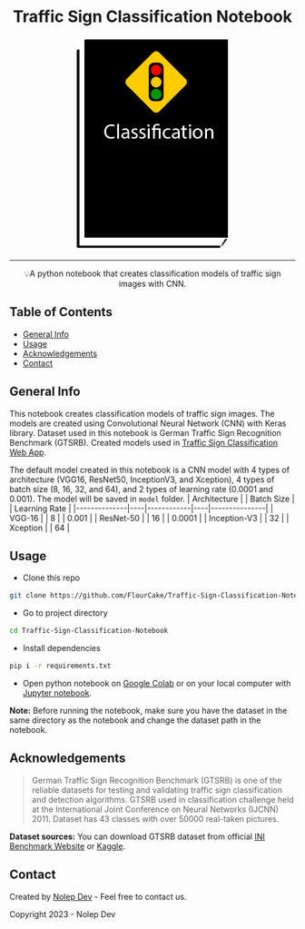 
<h1 align="center">Traffic Sign Classification Notebook</h1>

<p align="center">
  <img src=".\headline.png">
</p>

---

<p align="center">💡A python notebook that creates classification models of traffic sign images with CNN.</p>

## Table of Contents
* [General Info](#general-information)
* [Usage](#usage)
* [Acknowledgements](#acknowledgements)
* [Contact](#contact)

## General Info
This notebook creates classification models of traffic sign images. The models are created using Convolutional Neural Network (CNN) with Keras library. Dataset used in this notebook is German Traffic Sign Recognition Benchmark (GTSRB). Created models used in [Traffic Sign Classification Web App](https://github.com/FlourCake/Traffic-Sign-Classification).

The default model created in this notebook is a CNN model with 4 types of architecture (VGG16, ResNet50, InceptionV3, and Xception), 4 types of batch size (8, 16, 32, and 64), and 2 types of learning rate (0.0001 and 0.001). The model will be saved in `model` folder.
| Architecture |    | Batch Size |    | Learning Rate |
|--------------|----|------------|----|---------------|
| VGG-16       |    | 8          |    | 0.001         |
| ResNet-50    |    | 16         |    | 0.0001        |
| Inception-V3 |    | 32         |
| Xception     |    | 64         |

## Usage
* Clone this repo
```bash
git clone https://github.com/FlourCake/Traffic-Sign-Classification-Notebook.git
```
* Go to project directory
```bash
cd Traffic-Sign-Classification-Notebook
```
* Install dependencies
```bash
pip i -r requirements.txt
```
* Open python notebook on [Google Colab](https://colab.research.google.com/) or on your local computer with [Jupyter notebook](https://jupyter.org/install).

__Note:__ Before running the notebook, make sure you have the dataset in the same directory as the notebook and change the dataset path in the notebook.

## Acknowledgements
> German Traffic Sign Recognition Benchmark (GTSRB) is one of the reliable datasets for testing and validating traffic sign classification and detection algorithms. GTSRB used in classification challenge held at the International Joint Conference on Neural Networks (IJCNN) 2011. Dataset has 43 classes with over 50000 real-taken pictures.

__Dataset sources:__
You can download GTSRB dataset from official [INI Benchmark Website](http://benchmark.ini.rub.de/) or [Kaggle](https://www.kaggle.com/datasets/meowmeowmeowmeowmeow/gtsrb-german-traffic-sign).

## Contact
Created by [Nolep Dev](mailto:azka.hisbullah26@gmail.com) - Feel free to contact us.

Copyright 2023 - Nolep Dev